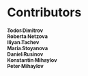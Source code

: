 # Contributors
[<sub><b>Todor Dimitrov</b></sub>](https://github.com/todorakisa)<br />
[<sub><b>Roberta Netzova</b></sub>](https://github.com/RobertaNetzova123)<br />
[<sub><b>Iliyan Tachev</b></sub>](https://github.com/IliyanTachev)<br />
[<sub><b>Maria Stoyanova</b></sub>](https://github.com/MariaStoyanova5025)<br />
[<sub><b>Daniel Rusinov</b></sub>](https://github.com/DanielRusinov)<br />
[<sub><b>Konstantin Mihaylov</b></sub>](https://github.com/TheMustardVader)<br />
[<sub><b>Peter Mihaylov</b></sub>](https://github.com/pepsm)<br />
